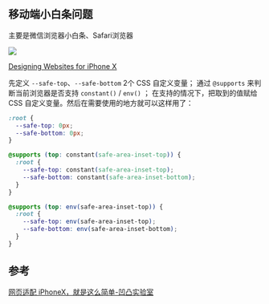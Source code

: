 ## 移动端小白条问题


主要是微信浏览器小白条、Safari浏览器


![](https://kingan-md-img.oss-cn-guangzhou.aliyuncs.com/blog/ios-safe.png)

[Designing Websites for iPhone X](https://webkit.org/blog/7929/designing-websites-for-iphone-x/?hmsr=funteas.com&utm_medium=funteas.com&utm_source=funteas.com)

先定义 `--safe-top`、`--safe-bottom` 2个 CSS 自定义变量；
通过 `@supports` 来判断当前浏览器是否支持 `constant()` / `env()` ；
在支持的情况下，把取到的值赋给 CSS 自定义变量。然后在需要使用的地方就可以这样用了：
```css
:root {
  --safe-top: 0px;
  --safe-bottom: 0px;
}

@supports (top: constant(safe-area-inset-top)) {
  :root {
    --safe-top: constant(safe-area-inset-top);
    --safe-bottom: constant(safe-area-inset-bottom);
  }
}

@supports (top: env(safe-area-inset-top)) {
  :root {
    --safe-top: env(safe-area-inset-top);
    --safe-bottom: env(safe-area-inset-bottom);
  }
}
```

## 参考

[网页适配 iPhoneX，就是这么简单-凹凸实验室](https://jelly.jd.com/article/6006b1055b6c6a01506c87fd)